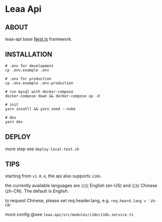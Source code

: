 # Leaa Api

## **ABOUT**

leaa-api base [Nest.js](https://github.com/nestjs/nest) framework.

## **INSTALLATION**

```shell script
# .env for development
cp .env.example .env

# .env for production
cp .env.example .env.production

# run mysql with docker-compose
docker-compose down && docker-compose up -d

# init
yarn insatll && yarn seed --nuke

# dev
yarn dev
```

## **DEPLOY**

more step see `deploy-local-test.sh`

## **TIPS**

starting from `v1.0.4`, the api also supports `i18n`.

the currently available languages are 🇺🇸 English (en-US) and 🇨🇳 Chinese (zh-CN). The default is English.

to request Chinese, please set req.header.lang, e.g. `req.heard.lang = 'zh-CN'`

more config @see `leaa-api/src/modules/i18n/i18n.service.ts`
